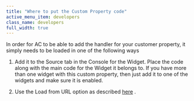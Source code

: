 ```yaml
---
title: "Where to put the Custom Property code"
active_menu_item: developers
class_name: developers
full_width: true
---
```



In order for AC to be able to add the handler for your customer property, it simply needs to be loaded in one of the following ways

  1.   Add it to the Source tab in the Console for the Widget. Place the code along with the main code for the Widget it belongs to. If you have more than one widget with this custom property, then just add it to one of the widgets and make sure it is enabled.

  2.   Use the Load from URL option as described [here](/developers/user-guide/adding-widgets-and-api-methods/overview/phase-i-of-development) .

